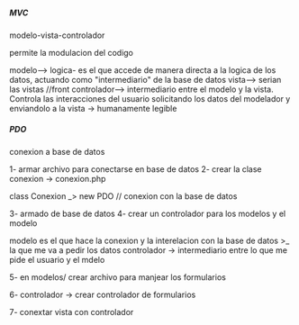 ##### MVC
modelo-vista-controlador

permite la modulacion del codigo

modelo--> logica- es el que accede de manera directa a la logica de los datos, actuando como "intermediario" de la base de datos
vista--> serian las vistas //front
controlador--> intermediario entre el modelo y la vista. Controla las interacciones del usuario solicitando los datos del modelador y enviandolo a la vista -> humanamente legible

##### PDO
conexion a base de datos

1- armar archivo para conectarse en base de datos
2- crear la clase conexion -> conexion.php

class Conexion _> new PDO // conexion con la base de datos

3- armado de base de datos
4- crear un controlador para los modelos y el modelo

modelo es el que hace la conexion y la interelacion con la base de datos >_ la que me va a pedir los datos
controlador -> intermediario entre lo que me pide el usuario y el mdelo

5- en modelos/ crear archivo para manjear los formularios

6- controlador -> crear controlador de formularios

7- conextar vista con controlador